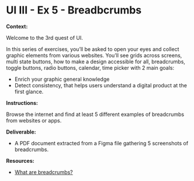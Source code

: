# UI III - Ex 5 - Breadbcrumbs

**Context:** 

Welcome to the 3rd quest of UI.

In this series of exercises, you’ll be asked to open your eyes and collect graphic elements from various websites. You’ll see grids across screens, multi state buttons, how to make a design accessible for all, breadcrumbs, toggle buttons, radio buttons, calendar, time picker with 2 main goals: 

- Enrich your graphic general knowledge
- Detect consistency, that helps users understand a digital product at the first glance.

**Instructions:** 

Browse the internet and find at least 5 different examples of breadcrumbs from websites or apps. 

**Deliverable:**

- A PDF document extracted from a Figma file gathering 5 screenshots of breadcrumbs.

**Resources:**

- [What are breadcrumbs?](https://www.seoptimer.com/blog/breadcrumbs-website/)